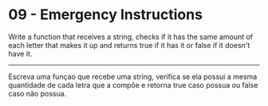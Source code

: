 # 09 - Emergency Instructions
Write a function that receives a string, checks if it
has the same amount of each letter that makes it up and
returns true if it has it or false if it doesn't have it.

---

Escreva uma funçao que recebe uma string, verifica se ela
possui a mesma quantidade de cada letra que a compõe e
retorna true caso possua ou false caso não possua.
